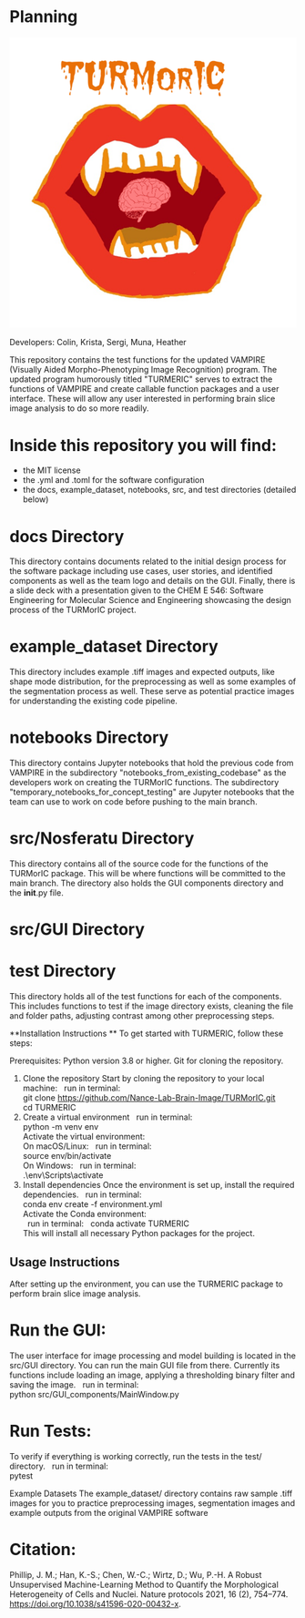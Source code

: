 # Planning

![logo](docs/TURMorIC.png)

Developers: Colin, Krista, Sergi, Muna, Heather

This repository contains the test functions for the updated VAMPIRE (Visually Aided Morpho-Phenotyping Image Recognition) program. The updated program humorously titled "TURMERIC" serves to extract the functions of VAMPIRE and create callable function packages and a user interface. These will allow any user interested in performing brain slice image analysis to do so more readily.

# Inside this repository you will find:
- the MIT license
- the .yml and .toml for the software configuration
- the docs, example_dataset, notebooks, src, and test directories (detailed below)

# docs Directory 
This directory contains documents related to the initial design process for the software package including use cases, user stories, and identified components as well as the team logo and details on the GUI. Finally, there is a slide deck with a presentation given to the CHEM E 546: Software Engineering for Molecular Science and Engineering showcasing the design process of the TURMorIC project.

# example_dataset Directory
This directory includes example .tiff images and expected outputs, like shape mode distribution, for the preprocessing as well as some examples of the segmentation process as well. These serve as potential practice images for understanding the existing code pipeline.

# notebooks Directory 
This directory contains Jupyter notebooks that hold the previous code from VAMPIRE in the subdirectory "notebooks_from_existing_codebase" as the developers work on creating the TURMorIC functions. The subdirectory "temporary_notebooks_for_concept_testing" are Jupyter notebooks that the team can use to work on code before pushing to the main branch.

# src/Nosferatu Directory 
This directory contains all of the source code for the functions of the TURMorIC package. This will be where functions will be committed to the main branch. The directory also holds the GUI components directory and the __init__.py file.
#  src/GUI Directory

# test Directory 
This directory holds all of the test functions for each of the components. This includes functions to test if the image directory exists, cleaning the file and folder paths, adjusting contrast among other preprocessing steps.

**Installation Instructions **
To get started with TURMERIC, follow these steps:

Prerequisites:
Python version 3.8 or higher.
Git for cloning the repository.
1. Clone the repository
Start by cloning the repository to your local machine:
&nbsp;
run in terminal:
&nbsp;    
git clone https://github.com/Nance-Lab-Brain-Image/TURMorIC.git
&nbsp;  
cd TURMERIC
&nbsp;  
3. Create a virtual environment
&nbsp;
run in terminal:
&nbsp;  
python -m venv env
&nbsp;  
Activate the virtual environment:
&nbsp;  
On macOS/Linux:
&nbsp;
run in terminal:
&nbsp;   
source env/bin/activate
&nbsp;  
On Windows:
&nbsp;
run in terminal:
&nbsp;   
.\env\Scripts\activate
&nbsp;  
3. Install dependencies
Once the environment is set up, install the required dependencies.
&nbsp;
run in terminal:
&nbsp;  
conda env create -f environment.yml
&nbsp;  
Activate the Conda environment:  
&nbsp;
run in terminal:
&nbsp; 
conda activate TURMERIC
&nbsp;  
This will install all necessary Python packages for the project.

## **Usage Instructions**
After setting up the environment, you can use the TURMERIC package to perform brain slice image analysis.

# Run the GUI:
The user interface for image processing and model building is located in the src/GUI directory. You can run the main GUI file from there. Currently its functions include loading an image, applying a thresholding binary filter and saving the image.
&nbsp;
run in terminal:
&nbsp;    
python src/GUI_components/MainWindow.py

# Run Tests:
To verify if everything is working correctly, run the tests in the test/ directory.
&nbsp;
run in terminal:
&nbsp;    
pytest

Example Datasets
The example_dataset/ directory contains raw sample .tiff images for you to practice preprocessing images, segmentation images and example outputs from the original VAMPIRE software

# Citation:
Phillip, J. M.; Han, K.-S.; Chen, W.-C.; Wirtz, D.; Wu, P.-H. A Robust Unsupervised Machine-Learning Method to Quantify the Morphological Heterogeneity of Cells and Nuclei. Nature protocols 2021, 16 (2), 754–774. https://doi.org/10.1038/s41596-020-00432-x.
‌
